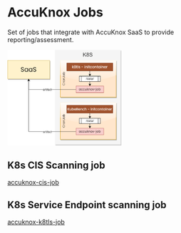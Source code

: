 # AccuKnox Jobs

Set of jobs that integrate with AccuKnox SaaS to provide reporting/assessment.

<img src="res/arch.png" width="256">

## K8s CIS Scanning job

[accuknox-cis-job](accuknox-cis-job)

## K8s Service Endpoint scanning job

[accuknox-k8tls-job](accuknox-k8tls-job)
